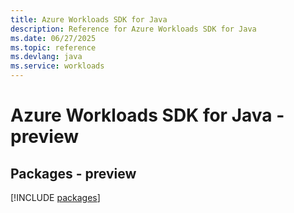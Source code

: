 ```yaml
---
title: Azure Workloads SDK for Java
description: Reference for Azure Workloads SDK for Java
ms.date: 06/27/2025
ms.topic: reference
ms.devlang: java
ms.service: workloads
---
```

# Azure Workloads SDK for Java - preview
## Packages - preview
[!INCLUDE [packages](workloads-index.md)]